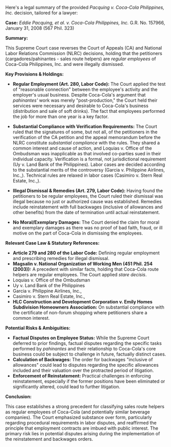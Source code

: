 Here's a legal summary of the provided *Pacquing v. Coca-Cola Philippines, Inc.* decision, tailored for a lawyer:

**Case:** *Eddie Pacquing, et al. v. Coca-Cola Philippines, Inc.* G.R. No. 157966, January 31, 2008 (567 Phil. 323)

**Summary:**

This Supreme Court case reverses the Court of Appeals (CA) and National Labor Relations Commission (NLRC) decisions, holding that the petitioners (cargadores/pahinantes - sales route helpers) are *regular employees* of Coca-Cola Philippines, Inc. and were illegally dismissed.

**Key Provisions & Holdings:**

*   **Regular Employment (Art. 280, Labor Code):**  The Court applied the test of "reasonable connection" between the employee's activity and the employer's usual business. Despite Coca-Cola's argument that *pahinantes'* work was merely "post-production," the Court held their services were necessary and desirable to Coca-Cola's business (distribution and sale of soft drinks).  The fact that employees performed the job for more than one year is a key factor.

*   **Substantial Compliance with Verification Requirements:** The Court ruled that the signatures of some, but not all, of the petitioners in the verification of the CA petition and the appeal memorandum before the NLRC constitute *substantial compliance* with the rules. They shared a common interest and cause of action, and Loquias v. Office of the Ombudsman was inapplicable as that involved co-parties sued in their individual capacity. Verification is a formal, not jurisdictional requirement (Uy v. Land Bank of the Philippines). Labor cases are decided according to the substantial merits of the controversy (Garcia v. Philippine Airlines, Inc.,). Technical rules are relaxed in labor cases (Casimiro v. Stern Real Estate, Inc.,).

*   **Illegal Dismissal & Remedies (Art. 279, Labor Code):** Having found the petitioners to be regular employees, the Court ruled their dismissal was illegal because no just or authorized cause was established.  Remedies include reinstatement with full backwages (inclusive of allowances and other benefits) from the date of termination until actual reinstatement.

*   **No Moral/Exemplary Damages:**  The Court denied the claim for moral and exemplary damages as there was no proof of bad faith, fraud, or ill motive on the part of Coca-Cola in dismissing the employees.

**Relevant Case Law & Statutory References:**

*   **Article 279 and 280 of the Labor Code:** Defining regular employment and prescribing remedies for illegal dismissal.
*   **Magsalin v. National Organization of Working Men (451 Phil. 254 (2003)):**  A precedent with similar facts, holding that Coca-Cola route helpers are regular employees.  The Court applied *stare decisis*.
* Loquias v. Office of the Ombudsman
* Uy v. Land Bank of the Philippines
* Garcia v. Philippine Airlines, Inc.,
* Casimiro v. Stern Real Estate, Inc.,
*   **HLC Construction and Development Corporation v. Emily Homes Subdivision Homeowners Association:** On substantial compliance with the certificate of non-forum shopping where petitioners share a common interest.

**Potential Risks & Ambiguities:**

*   **Factual Disputes on Employee Status:** While the Supreme Court deferred to prior findings, factual disputes regarding the specific tasks performed by *pahinantes* and their relationship to Coca-Cola's core business could be subject to challenge in future, factually distinct cases.
*   **Calculation of Backwages:**  The order for backwages "inclusive of allowances" could lead to disputes regarding the specific allowances included and their valuation over the protracted period of litigation.
*   **Enforcement of Reinstatement:**  Practical challenges in enforcing reinstatement, especially if the former positions have been eliminated or significantly altered, could lead to further litigation.

**Conclusion:**

This case establishes a strong precedent for classifying sales route helpers as regular employees of Coca-Cola (and potentially similar beverage companies). The Court emphasized substance over form, particularly regarding procedural requirements in labor disputes, and reaffirmed the principle that employment contracts are imbued with public interest. The primary risk lies in potential disputes arising during the implementation of the reinstatement and backwages orders.
